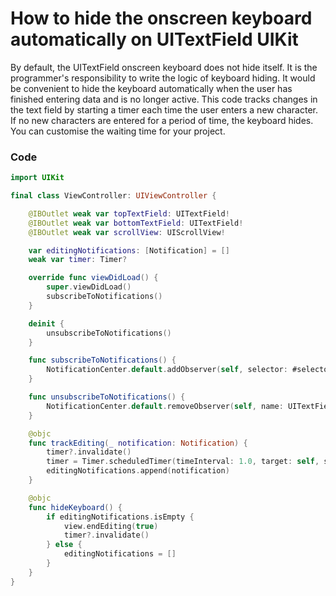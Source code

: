 # How to hide the onscreen keyboard automatically on UITextField UIKit

By default, the UITextField onscreen keyboard does not hide itself. It is the programmer's responsibility to write the logic of keyboard hiding. 
It would be convenient to hide the keyboard automatically when the user has finished entering data and is no longer active.
This code tracks changes in the text field by starting a timer each time the user enters a new character. If no new characters are entered for a period of time, the keyboard hides. You can customise the waiting time for your project.

### Code

```swift
import UIKit

final class ViewController: UIViewController {

    @IBOutlet weak var topTextField: UITextField!
    @IBOutlet weak var bottomTextField: UITextField!
    @IBOutlet weak var scrollView: UIScrollView!

    var editingNotifications: [Notification] = []
    weak var timer: Timer?

    override func viewDidLoad() {
        super.viewDidLoad()
        subscribeToNotifications()
    }

    deinit {
        unsubscribeToNotifications()
    }

    func subscribeToNotifications() {
        NotificationCenter.default.addObserver(self, selector: #selector(trackEditing), name: UITextField.textDidChangeNotification, object: nil)
    }

    func unsubscribeToNotifications() {
        NotificationCenter.default.removeObserver(self, name: UITextField.textDidChangeNotification , object: nil)
    }

    @objc
    func trackEditing(_ notification: Notification) {
        timer?.invalidate()
        timer = Timer.scheduledTimer(timeInterval: 1.0, target: self, selector: #selector(hideKeyboard), userInfo: nil, repeats: true)
        editingNotifications.append(notification)
    }

    @objc
    func hideKeyboard() {
        if editingNotifications.isEmpty {
            view.endEditing(true)
            timer?.invalidate()
        } else {
            editingNotifications = []
        }
    }
}
```
